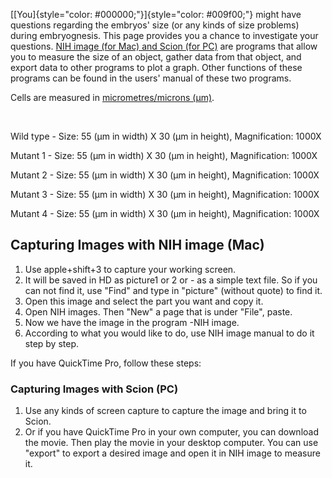 [[You]{style="color: #000000;"}]{style="color: #009f00;"} might have
questions regarding the embryos\' size (or any kinds of size problems)
during embryognesis. This page provides you a chance to investigate your
questions. [NIH image (for Mac) and Scion (for
PC)](https://imagej.nih.gov/nih-image/about.html) are programs that
allow you to measure the size of an object, gather data from that
object, and export data to other programs to plot a graph. Other
functions of these programs can be found in the users\' manual of these
two programs.

Cells are measured in [micrometres/microns
(µm)](https://en.wikipedia.org/wiki/Micrometre).

 

Wild type - Size: 55 (µm in width) X 30 (µm in height), Magnification:
1000X

Mutant 1 - Size: 55 (µm in width) X 30 (µm in height), Magnification:
1000X

Mutant 2 - Size: 55 (µm in width) X 30 (µm in height), Magnification:
1000X

Mutant 3 - Size: 55 (µm in width) X 30 (µm in height), Magnification:
1000X

Mutant 4 - Size: 55 (µm in width) X 30 (µm in height), Magnification:
1000X

Capturing Images with NIH image (Mac)
-------------------------------------

1.  Use apple+shift+3 to capture your working screen.
2.  It will be saved in HD as picture1 or 2 or - as a simple text file.
    So if you can not find it, use \"Find\" and type in \"picture\"
    (without quote) to find it.
3.  Open this image and select the part you want and copy it.
4.  Open NIH images. Then \"New\" a page that is under \"File\", paste.
5.  Now we have the image in the program -NIH image.
6.  According to what you would like to do, use NIH image manual to do
    it step by step.

If you have QuickTime Pro, follow these steps:

### Capturing Images with Scion (PC)

1.  Use any kinds of screen capture to capture the image and bring it to
    Scion.
2.  Or if you have QuickTime Pro in your own computer, you can download
    the movie. Then play the movie in your desktop computer. You can use
    \"export\" to export a desired image and open it in NIH image to
    measure it.

